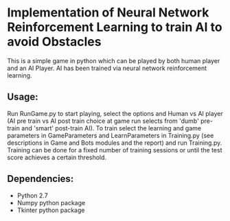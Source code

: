 # Implementation of Neural Network Reinforcement Learning to train AI to avoid Obstacles
This is a simple game in python which can be played by both human player and an AI Player. AI has been trained via neural network reinforcement learning.

## Usage:
Run RunGame.py to start playing, select the options and Human vs AI player (AI pre train vs AI post train choice at game run selects from 'dumb' pre-train and 'smart' post-train AI).
To train select the learning and game parameters in GameParameters and LearnParameters in Training.py (see descriptions in Game and Bots modules and the report) and run Training.py. Training can be done for a fixed number of training sessions or until the test score achieves a certain threshold.

## Dependencies:
* Python 2.7
* Numpy python package
* Tkinter python package

